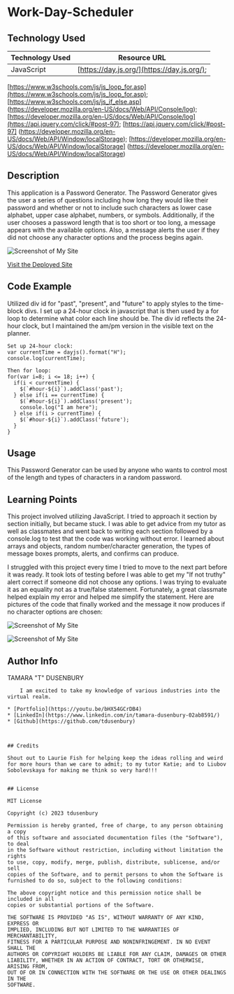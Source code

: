 # Work-Day-Scheduler

## Technology Used 

| Technology Used         | Resource URL           | 
| ------------- |:-------------:| 
| JavaScript | [https://day.js.org/](https://day.js.org/); 
[https://www.w3schools.com/js/js_loop_for.asp](https://www.w3schools.com/js/js_loop_for.asp); [https://www.w3schools.com/js/js_if_else.asp] (https://developer.mozilla.org/en-US/docs/Web/API/Console/log); [https://developer.mozilla.org/en-US/docs/Web/API/Console/log](https://api.jquery.com/click/#post-97); [https://api.jquery.com/click/#post-97] (https://developer.mozilla.org/en-US/docs/Web/API/Window/localStorage); [https://developer.mozilla.org/en-US/docs/Web/API/Window/localStorage] (https://developer.mozilla.org/en-US/docs/Web/API/Window/localStorage)

## Description 

This application is a Password Generator. The Password Generator gives the user a series of questions including how long they would like their password and whether or not to include such characters as lower case alphabet, upper case alphabet, numbers, or symbols. Additionally, if the user chooses a password length that is too short or too long, a message appears with the available options. Also, a message alerts the user if they did not choose any character options and the process begins again.




![Screenshot of My Site](images/PG%20Site.PNG)




[Visit the Deployed Site](https://tdusenbury.github.io/Work-Day-Scheduler/)


## Code Example

Utilized div id for "past", "present", and "future" to apply styles to the time-block divs. I set up a 24-hour clock in javascript that is then used by a for loop to determine what color each line should be. The div id reflects the 24-hour clock, but I maintained the am/pm version in the visible text on the planner.

```
Set up 24-hour clock:
var currentTime = dayjs().format("H");
console.log(currentTime);

Then for loop:
for(var i=8; i <= 18; i++) {
  if(i < currentTime) {
    $(`#hour-${i}`).addClass('past');
  } else if(i == currentTime) {
    $(`#hour-${i}`).addClass('present');
    console.log("I am here");
  } else if(i > currentTime) {
    $(`#hour-${i}`).addClass('future');
  }
}
```


## Usage 

This Password Generator can be used by anyone who wants to control most of the length and types of characters in a random password.


## Learning Points 

This project involved utilizing JavaScript. I tried to approach it section by section initially, but became stuck. I was able to get advice from my tutor as well as classmates and went back to writing each section followed by a console.log to test that the code was working without error. I learned about arrays and objects, random number/character generation, the types of message boxes prompts, alerts, and confirms can produce.

I struggled with this project every time I tried to move to the next part before it was ready. It took lots of testing before I was able to get my "If not truthy" alert correct if someone did not choose any options. I was trying to evaluate it as an equality not as a true/false statement.
Fortunately, a great classmate helped explain my error and helped me simplify the statement.
Here are pictures of the code that finally worked and the message it now produces if no character options are chosen:

![Screenshot of My Site](images/Code%20if%20No%20Choices.PNG)


![Screenshot of My Site](images/No%20Choices%20Made%20Message.PNG)

## Author Info


TAMARA "T" DUSENBURY
```
    I am excited to take my knowledge of various industries into the virtual realm.

* [Portfolio](https://youtu.be/bHX54GCrDB4)
* [LinkedIn](https://www.linkedin.com/in/tamara-dusenbury-02ab8591/)
* [Github](https://github.com/tdusenbury)
```
```


## Credits

Shout out to Laurie Fish for helping keep the ideas rolling and weird for more hours than we care to admit; to my tutor Katie; and to Liubov Sobolevskaya for making me think so very hard!!!


## License

MIT License

Copyright (c) 2023 tdusenbury

Permission is hereby granted, free of charge, to any person obtaining a copy
of this software and associated documentation files (the "Software"), to deal
in the Software without restriction, including without limitation the rights
to use, copy, modify, merge, publish, distribute, sublicense, and/or sell
copies of the Software, and to permit persons to whom the Software is
furnished to do so, subject to the following conditions:

The above copyright notice and this permission notice shall be included in all
copies or substantial portions of the Software.

THE SOFTWARE IS PROVIDED "AS IS", WITHOUT WARRANTY OF ANY KIND, EXPRESS OR
IMPLIED, INCLUDING BUT NOT LIMITED TO THE WARRANTIES OF MERCHANTABILITY,
FITNESS FOR A PARTICULAR PURPOSE AND NONINFRINGEMENT. IN NO EVENT SHALL THE
AUTHORS OR COPYRIGHT HOLDERS BE LIABLE FOR ANY CLAIM, DAMAGES OR OTHER
LIABILITY, WHETHER IN AN ACTION OF CONTRACT, TORT OR OTHERWISE, ARISING FROM,
OUT OF OR IN CONNECTION WITH THE SOFTWARE OR THE USE OR OTHER DEALINGS IN THE
SOFTWARE.